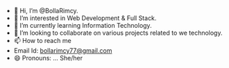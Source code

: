 - 👋 Hi, I’m @BollaRimcy.
- 👀 I’m interested in Web Development & Full Stack.
- 🌱 I’m currently learning Information Technology.
- 💞️ I’m looking to collaborate on various projects related to we technology.
- 📫 How to reach me
- Email Id: bollarimcy77@gmail.com
- 😄 Pronouns: ... She/her
